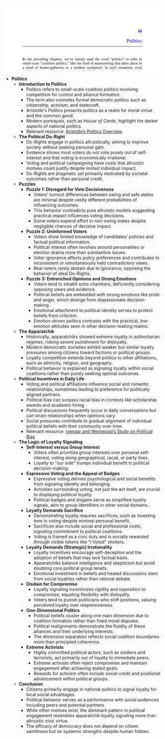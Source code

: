 ![elephant-ch16-politics](elephant-ch16-politics.best.png)

- **Politics**
  - **Introduction to Politics**
    - Politics refers to small-scale coalition politics involving competition for control and alliance formation.
    - The term also connotes formal democratic politics such as citizenship, activism, and statecraft.
    - Aristotle's *Politics* presents politics as a realm for moral virtue and the common good.
    - Modern portrayals, such as *House of Cards*, highlight the darker aspects of national politics.
    - Relevant resource: [Aristotle’s Politics Overview](https://plato.stanford.edu/entries/aristotle-politics/)
  - **The Political Do-Right**
    - Do-Rights engage in politics altruistically, aiming to improve society without seeking personal gain.
    - Evidence shows most voters do not vote purely out of self-interest and that voting is economically irrational.
    - Voting and political campaigning have costs that altruistic motives could justify despite limited individual impact.
    - Do-Rights are pragmatic yet primarily motivated by societal outcomes rather than personal credit.
  - **Puzzles**
    - **Puzzle 1: Disregard for Vote Decisiveness**
      - Voters' turnout differences between swing and safe states are minimal despite vastly different probabilities of influencing outcomes.
      - This behavior contradicts pure altruistic models suggesting practical impact influences voting decisions.
      - Some voters expend effort in non-swing states despite negligible chances of decisive impact.
    - **Puzzle 2: Uninformed Voters**
      - Voters show limited knowledge of candidates’ policies and factual political information.
      - Political interest often revolves around personalities or election drama more than substantive issues.
      - Voter ignorance affects policy preferences and contributes to inconsistent or simultaneously held contradictory views.
      - Real voters rarely abstain due to ignorance, opposing the behavior of ideal Do-Rights.
    - **Puzzle 3: Entrenched Opinions and Strong Emotions**
      - Voters tend to inhabit echo chambers, deficiently considering opposing views and evidence.
      - Political beliefs are embedded with strong emotions like pride and anger, which diverge from dispassionate decision-making.
      - Emotional attachment to political identity serves to protect beliefs from criticism.
      - Emotion-driven politics contrasts with the practical, low-emotion attitudes seen in other decision-making realms.
  - **The Apparatchik**
    - Historically, apparatchiks showed extreme loyalty in authoritarian regimes, risking severe punishment for disloyalty.
    - Modern democratic societies exhibit weaker but similar loyalty pressures among citizens toward factions or political groups.
    - Loyalty competition extends beyond politics to other affiliations, such as ethnicity, religion, and geography.
    - Political behavior is explained as signaling loyalty within social coalitions rather than purely seeking optimal outcomes.
  - **Political Incentives in Daily Life**
    - Voting and political affiliations influence social and romantic relationships, sometimes leading to preference for politically aligned partners.
    - Political bias can surpass racial bias in contexts like scholarship awards and academic hiring.
    - Political discussions frequently occur in daily conversations but can strain relationships when opinions vary.
    - Social pressures contribute to gradual alignment of individual political beliefs with their community over time.
    - Relevant resource: [Iyengar and Westwood’s Study on Political Bias](https://www.pnas.org/content/114/49/13114)
  - **The Logic of Loyalty Signaling**
    - **Self-Interest versus Group Interest**
      - Voters often prioritize group interests over personal self-interest, voting along geographical, racial, or party lines.
      - Loyalty to "our side" trumps individual benefit in political decision-making.
    - **Expressive Voting and the Appeal of Badges**
      - Expressive voting derives psychological and social benefits from signaling identity and belonging.
      - Activities surrounding voting, not just the act itself, are crucial to displaying political loyalty.
      - Political badges and slogans serve as simplified loyalty signals, akin to group identifiers in other social domains.
    - **Loyalty Demands Sacrifice**
      - Demonstrating loyalty requires sacrifices, such as investing time in voting despite minimal personal benefit.
      - Sacrifices also include social and professional costs, signaling commitment to political coalitions.
      - Voting is framed as a civic duty and is socially rewarded through visible tokens like "I Voted" stickers.
    - **Loyalty Demands (Strategic) Irrationality**
      - Loyalty incentives encourage self-deception and the adoption of beliefs that may lack factual basis.
      - Apparatchiks balance intelligence and skepticism but avoid doubting core political group tenets.
      - Emotional investment in beliefs and heated discussions stem from social loyalties rather than rational debate.
    - **Disdain for Compromise**
      - Loyalty signaling incentivizes rigidity and opposition to compromise, equating flexibility with disloyalty.
      - Voters tend to punish politicians who shift positions, valuing perceived loyalty over responsiveness.
    - **One-Dimensional Politics**
      - Political beliefs cluster along one main dimension due to coalition formation rather than fixed moral disputes.
      - Political realignments demonstrate the fluidity of these alliances and their underlying interests.
      - The dimension separation reflects social coalition boundaries more than principled coherence.
    - **Extreme Activists**
      - Highly committed political actors, such as soldiers and terrorists, act primarily out of loyalty to immediate peers.
      - Extreme activists often reject compromise and maintain engagement after achieving stated goals.
      - Rewards for activism often include social credit and positional advancement within political groups.
  - **Conclusion**
    - Citizens primarily engage in national politics to signal loyalty for local social advantages.
    - Political behavior serves as a performance with social audiences including peers and potential partners.
    - While other motives exist, the dominant pattern in political engagement resembles apparatchik loyalty signaling more than altruistic civic virtue.
    - The efficacy of democracy does not depend on citizen saintliness but on systemic strengths despite human foibles.
